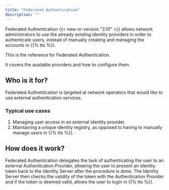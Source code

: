 ```yaml
---
title: "Federated Authentication"
description: ""
---
```


Federated Authentication {{< new-in-version "3.10" >}} allows network administrators to use the already existing identity providers in order to authenticate users, instead of manually creating and managing the accounts in {{% tts %}}.

<!--more-->

This is the reference for Federated Authentication.

It covers the available providers and how to configure them.

## Who is it for?

Federated Authentication is targeted at network operators that would like to use external authentication services.

### Typical use cases

1. Managing user access in an external identity provider.
2. Maintaining a unique identity registry, as opposed to having to manually manage users in {{% tts %}}.

## How does it work?

Federated Authentication delegates the task of authenticating the user to an external Authentication Provider, allowing the user to present an identity token back to the Identity Server after the procedure is done. The Identity Server then checks the validity of the token with the Authentication Provider and if the token is deemed valid, allows the user to login in {{% tts %}}.
